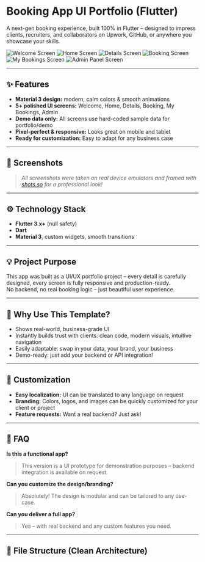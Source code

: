 # Booking App UI Portfolio (Flutter)

A next-gen booking experience, built 100% in Flutter – designed to impress clients, recruiters, and collaborators on Upwork, GitHub, or anywhere you showcase your skills.

![Welcome Screen](screenshots/welcome_screen.png)
![Home Screen](screenshots/home_screen.png)
![Details Screen](screenshots/details_screen.png)
![Booking Screen](screenshots/booking_screen.png)
![My Bookings Screen](screenshots/my_bookings_screen.png)
![Admin Panel Screen](screenshots/admin_panel_screen.png)

---

## ✨ Features

- **Material 3 design:** modern, calm colors & smooth animations
- **5+ polished UI screens:** Welcome, Home, Details, Booking, My Bookings, Admin
- **Demo data only:** All screens use hard-coded sample data for portfolio/demo
- **Pixel-perfect & responsive:** Looks great on mobile and tablet
- **Ready for customization:** Easy to adapt for any business case

---

## 📱 Screenshots

> *All screenshots were taken on real device emulators and framed with [shots.so](https://shots.so/) for a professional look!*

---

## ⚙️ Technology Stack

- **Flutter 3.x+** (null safety)
- **Dart**
- **Material 3**, custom widgets, smooth transitions

---

## 💡 Project Purpose

This app was built as a UI/UX portfolio project – every detail is carefully designed, every screen is fully responsive and production-ready.  
No backend, no real booking logic – just beautiful user experience.

---

## 🚀 Why Use This Template?

- Shows real-world, business-grade UI
- Instantly builds trust with clients: clean code, modern visuals, intuitive navigation
- Easily adaptable: swap in your data, your brand, your business
- Demo-ready: just add your backend or API integration!

---

## 🔄 Customization

- **Easy localization:** UI can be translated to any language on request
- **Branding:** Colors, logos, and images can be quickly customized for your client or project
- **Feature requests:** Want a real backend? Just ask!

---

## 📝 FAQ

**Is this a functional app?**  
> This version is a UI prototype for demonstration purposes – backend integration is available on request.

**Can you customize the design/branding?**  
> Absolutely! The design is modular and can be tailored to any use-case.

**Can you deliver a full app?**  
> Yes – with real backend and any custom features you need.

---

## 📂 File Structure (Clean Architecture)

